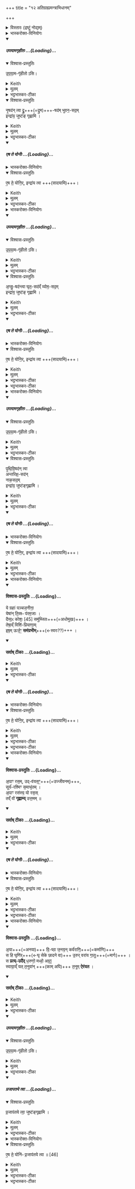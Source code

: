 +++
title = "१२ अतिग्राह्यमन्त्राभिधानम्"

+++
<details><summary>विस्तारः (द्रष्टुं नोद्यम्)</summary>

७ पङ्क्तिः  
९ अनुष्टुप्  
११ त्रिष्टुप्  
सोमऋषिः
</details>
<details><summary>भास्करोक्त-विनियोगः</summary>

1पञ्चैन्द्रान् अतिग्राह्यान् ग्रहान् गृह्णाति - उपयामगृहीतोसीत्यादिभिः ॥ 
</details>
<div class="js_include" includetitle="false" newlevelforh1="5" unfilled url="/vedAH_yajuH/taittirIyam/sArasvata-vibhAgaH/saMhitA/yajuH/sarva-prastutiH/1/4_somAbhiShavAdi/03_antaryAmagrahaH/upayAmagRhItaH.md">
<details open><summary><h5>उपयामगृहीतः ...{Loading}...</h5></summary>
<details open><summary>विश्वास-प्रस्तुतिः</summary>

उ॒प॒या॒म-गृ॑हीतो ऽसि।
</details>
<details><summary>Keith</summary>

Thou art taken with a support/ foundation.
</details>
<details><summary>मूलम्</summary>

उ॒प॒या॒मगृ॑हीतोऽसि।
</details>
<details><summary>भट्टभास्कर-टीका</summary>

उपयम्यन्ते स्वात्मन्येव नियम्यन्ते भूतजातान्यस्मिन् अभिन्नेधिकरणे इत्युपयामः पृथ्वी । 'इयं वा उपयामः' इति ब्राह्मणम् । 'हलश्च' इति घञ्, थाथादिस्वरेणान्तोदात्तत्वम् । तेन गृहीतस्त्वमसि ; कोन्यस्त्वां गृहीतुं क्षम इति भावः ; पृथिव्यापो गृहीष्यामीतिवत् । 'तृतीया कर्मणि' इति पूर्वपदप्रकृतिस्वरत्वम् । यद्वा - उपयामार्थं पृथिव्यर्थं गृहीतोसीति ; हे सोम ।   

ननु 'स्वाहा त्वा सुभवस्सूर्याय' इति मन्त्रवर्णनात् सूर्यदेवत्यः कथं पृथिवीदेवत्यः स्यात् ? नैतद्देवताभिधानं ; पृथिवीवासिनां प्रजानां यागद्वारेण स्थित्यर्थं गृहीतोसीति स्तूयते । यद्वा - पृथिव्यपि देवतैवास्य 'उपयामगृहीतोसीत्याहादितिदेवत्यास्तेन' इति, अदितिः पृथ्वी । 'चतुर्थी' इति योगविभागात्समासः । 'क्ते च' इति पूर्वपदप्रकृतिस्वरत्वम् । 'इयं वा उपयामस्तस्मादिमां प्रजा अनु प्रजायन्ते' इति ब्राह्मणम् ॥

________________

उपयामगृहीतोसीति व्याख्यातम् । 'इयं वा उपयामः' तयैव गृहीतोसीति ।
</details>
</details>
</div>
<details open><summary>विश्वास-प्रस्तुतिः</summary>

नृ॒षद॑न् त्वा द्रु॒+++(=द्रुम)+++-षद॑म् भुवन॒-सद॒म्  
इन्द्रा॑य॒ जुष्ट॑ङ् गृह्णामि ।  
</details>
<details><summary>Keith</summary>

(Thou art taken ) thee that sittest among men, that sittest in the wood, that sittest in the world, I take acceptable to Indra
</details>
<details><summary>मूलम्</summary>

नृ॒षद॑न्त्वा द्रु॒षद॑म्भुवन॒सद॒मिन्द्रा॑य॒ जुष्ट॑ङ्गृह्णामि ।  
</details>
<details><summary>भट्टभास्कर-टीका</summary>

हे ग्रह त्वा त्वां नृषदं नृषु प्रजासु सीदति स्थित्यर्थं तेषां नृषत् । एवमुत्तरत्र । सुषामादित्वात्षत्वम्, 'सन्दिरप्रतेः' इति वा सर्वविषयं द्रष्टव्यम् । द्रुषदं 'वनस्पतयो वै द्रु' । भुवनसदं भुवनं सर्वभूतजातम् । इन्द्राय जुष्टं प्रियं गृह्णामीति व्याख्यातप्रायम् ॥
</details>
<div class="js_include" includetitle="false" newlevelforh1="5" unfilled url="/vedAH_yajuH/taittirIyam/sArasvata-vibhAgaH/saMhitA/yajuH/sarva-prastutiH/1/7_aiShTika-yAjamAnAdi/12_atigrAhyamantrAbhidhAnam/eSha_te_yonir_indrAya.md">
<details open><summary><h5>एष ते योनीः ...{Loading}...</h5></summary>
<details><summary>भास्करोक्त-विनियोगः</summary>

2गृहीत्वा यथायतनं सादयति -
</details>
<details open><summary>विश्वास-प्रस्तुतिः</summary>

ए॒ष ते॒ योनि॒र्, इन्द्रा॑य त्वा +++(सादयामि)+++।
</details>
<details><summary>Keith</summary>

this is thy birthplace; to Indra thee!
</details>
<details><summary>मूलम्</summary>

ए॒ष ते॒ योनि॒रिन्द्रा॑य त्वा ।
</details>
<details><summary>भट्टभास्कर-टीका</summary>

एष ते योनिः कारणं इन्द्राय त्वा सादयामि । व्याख्यातमेव ॥
</details>
</details>
</div>
<details><summary>भास्करोक्त-विनियोगः</summary>

3-4द्वितीयम् - उपयामगृहीतोसीति ॥ 
</details>
<div class="js_include" includetitle="false" newlevelforh1="5" unfilled url="/vedAH_yajuH/taittirIyam/sArasvata-vibhAgaH/saMhitA/yajuH/sarva-prastutiH/1/4_somAbhiShavAdi/03_antaryAmagrahaH/upayAmagRhItaH.md">
<details open><summary><h5>उपयामगृहीतः ...{Loading}...</h5></summary>
<details open><summary>विश्वास-प्रस्तुतिः</summary>

उ॒प॒या॒म-गृ॑हीतो ऽसि।
</details>
<details><summary>Keith</summary>

Thou art taken with a support/ foundation.
</details>
<details><summary>मूलम्</summary>

उ॒प॒या॒मगृ॑हीतोऽसि।
</details>
<details><summary>भट्टभास्कर-टीका</summary>

उपयम्यन्ते स्वात्मन्येव नियम्यन्ते भूतजातान्यस्मिन् अभिन्नेधिकरणे इत्युपयामः पृथ्वी । 'इयं वा उपयामः' इति ब्राह्मणम् । 'हलश्च' इति घञ्, थाथादिस्वरेणान्तोदात्तत्वम् । तेन गृहीतस्त्वमसि ; कोन्यस्त्वां गृहीतुं क्षम इति भावः ; पृथिव्यापो गृहीष्यामीतिवत् । 'तृतीया कर्मणि' इति पूर्वपदप्रकृतिस्वरत्वम् । यद्वा - उपयामार्थं पृथिव्यर्थं गृहीतोसीति ; हे सोम ।   

ननु 'स्वाहा त्वा सुभवस्सूर्याय' इति मन्त्रवर्णनात् सूर्यदेवत्यः कथं पृथिवीदेवत्यः स्यात् ? नैतद्देवताभिधानं ; पृथिवीवासिनां प्रजानां यागद्वारेण स्थित्यर्थं गृहीतोसीति स्तूयते । यद्वा - पृथिव्यपि देवतैवास्य 'उपयामगृहीतोसीत्याहादितिदेवत्यास्तेन' इति, अदितिः पृथ्वी । 'चतुर्थी' इति योगविभागात्समासः । 'क्ते च' इति पूर्वपदप्रकृतिस्वरत्वम् । 'इयं वा उपयामस्तस्मादिमां प्रजा अनु प्रजायन्ते' इति ब्राह्मणम् ॥

________________

उपयामगृहीतोसीति व्याख्यातम् । 'इयं वा उपयामः' तयैव गृहीतोसीति ।
</details>
</details>
</div>
<details open><summary>विश्वास-प्रस्तुतिः</summary>

अ॒प्सु॒-षद॑न्त्वा घृत॒-सद॑व्ँ व्योम॒-सद॒म्  
इन्द्रा॑य॒ जुष्ट॑ङ् गृह्णामि ।  
</details>
<details><summary>Keith</summary>

thee that sittest in the waters, that sittest in the ghee, that sittest in the sky, I take acceptable to Indra; 
</details>
<details><summary>मूलम्</summary>

अ॒प्सु॒षद॑न्त्वा घृत॒सद॑व्ँव्योम॒सद॒मिन्द्रा॑य॒ जुष्ट॑ङ्गृह्णामि ।  
</details>
<details><summary>भट्टभास्कर-टीका</summary>

त्वा त्वामप्सुषदम् । 'तत्पुरुषे कृतिबहुलम्' इत्यलुक् । अन्नादीनामुत्पादकतया तत्र सीदतीति । अग्नौ प्रास्ताहुतिस्सम्यक्' इत्यादि ।  
</details>
<div class="js_include" includetitle="false" newlevelforh1="5" unfilled url="/vedAH_yajuH/taittirIyam/sArasvata-vibhAgaH/saMhitA/yajuH/sarva-prastutiH/1/7_aiShTika-yAjamAnAdi/12_atigrAhyamantrAbhidhAnam/eSha_te_yonir_indrAya.md">
<details open><summary><h5>एष ते योनीः ...{Loading}...</h5></summary>
<details><summary>भास्करोक्त-विनियोगः</summary>

2गृहीत्वा यथायतनं सादयति -
</details>
<details open><summary>विश्वास-प्रस्तुतिः</summary>

ए॒ष ते॒ योनि॒र्, इन्द्रा॑य त्वा +++(सादयामि)+++।
</details>
<details><summary>Keith</summary>

this is thy birthplace; to Indra thee!
</details>
<details><summary>मूलम्</summary>

ए॒ष ते॒ योनि॒रिन्द्रा॑य त्वा ।
</details>
<details><summary>भट्टभास्कर-टीका</summary>

एष ते योनिः कारणं इन्द्राय त्वा सादयामि । व्याख्यातमेव ॥
</details>
</details>
</div>
<details><summary>भट्टभास्कर-टीका</summary>

शेषं समानम् ॥
</details>
<details><summary>भास्करोक्त-विनियोगः</summary>

5-6अथ तृतीयम् - उपयामगृहीतोसीति ॥ 
</details>
<div class="js_include" includetitle="false" newlevelforh1="5" unfilled url="/vedAH_yajuH/taittirIyam/sArasvata-vibhAgaH/saMhitA/yajuH/sarva-prastutiH/1/4_somAbhiShavAdi/03_antaryAmagrahaH/upayAmagRhItaH.md">
<details open><summary><h5>उपयामगृहीतः ...{Loading}...</h5></summary>
<details open><summary>विश्वास-प्रस्तुतिः</summary>

उ॒प॒या॒म-गृ॑हीतो ऽसि।
</details>
<details><summary>Keith</summary>

Thou art taken with a support/ foundation.
</details>
<details><summary>मूलम्</summary>

उ॒प॒या॒मगृ॑हीतोऽसि।
</details>
<details><summary>भट्टभास्कर-टीका</summary>

उपयम्यन्ते स्वात्मन्येव नियम्यन्ते भूतजातान्यस्मिन् अभिन्नेधिकरणे इत्युपयामः पृथ्वी । 'इयं वा उपयामः' इति ब्राह्मणम् । 'हलश्च' इति घञ्, थाथादिस्वरेणान्तोदात्तत्वम् । तेन गृहीतस्त्वमसि ; कोन्यस्त्वां गृहीतुं क्षम इति भावः ; पृथिव्यापो गृहीष्यामीतिवत् । 'तृतीया कर्मणि' इति पूर्वपदप्रकृतिस्वरत्वम् । यद्वा - उपयामार्थं पृथिव्यर्थं गृहीतोसीति ; हे सोम ।   

ननु 'स्वाहा त्वा सुभवस्सूर्याय' इति मन्त्रवर्णनात् सूर्यदेवत्यः कथं पृथिवीदेवत्यः स्यात् ? नैतद्देवताभिधानं ; पृथिवीवासिनां प्रजानां यागद्वारेण स्थित्यर्थं गृहीतोसीति स्तूयते । यद्वा - पृथिव्यपि देवतैवास्य 'उपयामगृहीतोसीत्याहादितिदेवत्यास्तेन' इति, अदितिः पृथ्वी । 'चतुर्थी' इति योगविभागात्समासः । 'क्ते च' इति पूर्वपदप्रकृतिस्वरत्वम् । 'इयं वा उपयामस्तस्मादिमां प्रजा अनु प्रजायन्ते' इति ब्राह्मणम् ॥

________________

उपयामगृहीतोसीति व्याख्यातम् । 'इयं वा उपयामः' तयैव गृहीतोसीति ।
</details>
</details>
</div>
<details open><summary>विश्वास-प्रस्तुतिः</summary>

पृ॒थि॒वि॒षद॑न् त्वा  
अन्तरिक्ष॒-सद॑न्  
नाक॒सद॒म्  
इन्द्रा॑य॒ जुष्ट॑ङ्गृह्णामि ।  
</details>
<details><summary>Keith</summary>

thee that sittest on the earth, that sittest on the atmosphere, that sittest on the vault, I take acceptable to Indra; 
</details>
<details><summary>मूलम्</summary>

पृ॒थि॒वि॒षद॑न् त्वा अन्तरिक्ष॒सद॑न्नाक॒सद॒मिन्द्रा॑य॒ जुष्ट॑ङ्गृह्णामि ।  
</details>
<details><summary>भट्टभास्कर-टीका</summary>

पृथिविषदम् । 'ङ्यापोस्संज्ञाच्छन्दसोः' इति ह्रस्वत्वम् । पूर्ववद्भूतिहेतुत्वेन पृथिव्यादिषु सदनम् । गतमन्यत् ।  
</details>
<div class="js_include" includetitle="false" newlevelforh1="5" unfilled url="/vedAH_yajuH/taittirIyam/sArasvata-vibhAgaH/saMhitA/yajuH/sarva-prastutiH/1/7_aiShTika-yAjamAnAdi/12_atigrAhyamantrAbhidhAnam/eSha_te_yonir_indrAya.md">
<details open><summary><h5>एष ते योनीः ...{Loading}...</h5></summary>
<details><summary>भास्करोक्त-विनियोगः</summary>

2गृहीत्वा यथायतनं सादयति -
</details>
<details open><summary>विश्वास-प्रस्तुतिः</summary>

ए॒ष ते॒ योनि॒र्, इन्द्रा॑य त्वा +++(सादयामि)+++।
</details>
<details><summary>Keith</summary>

this is thy birthplace; to Indra thee!
</details>
<details><summary>मूलम्</summary>

ए॒ष ते॒ योनि॒रिन्द्रा॑य त्वा ।
</details>
<details><summary>भट्टभास्कर-टीका</summary>

एष ते योनिः कारणं इन्द्राय त्वा सादयामि । व्याख्यातमेव ॥
</details>
</details>
</div>
<details><summary>भास्करोक्त-विनियोगः</summary>

7अथ चतुर्थम् - ये ग्रहा इति पञ्चपदया पङ्क्त्या ॥ 
</details>
<div class="js_include" newlevelforh1="4" title="विश्वास-प्रस्तुतिः" unfilled url="/vedAH_yajuH/taittirIyam/sArasvata-vibhAgaH/saMhitA/Rk/vishvAsa-prastutiH/1/7_aiShTika-yAjamAnAdi/12_atigrAhyamantrAbhidhAnam/02_ye_grahAH.md">
<details open><summary><h4>विश्वास-प्रस्तुतिः ...{Loading}...</h4></summary>

ये ग्रहाः॑ पञ्चज॒नीना॒  
येषा॑न् ति॒स्रᳶ प॑रम॒जाः ।  
दैव्य॒ᳵ कोशः॒ [45] समु॑ब्जितः+++(=अधोमुखः)+++ ।  
तेषा॒व्ँ विशि॑-प्रियाणा॒म्  
इष॒म् ऊर्ज॒ꣳ॒ **सम॑ग्रभीम्**+++(←स्वरः??)+++ ।
</details>
</div>
<div class="js_include" newlevelforh1="4" title="सर्वाष् टीकाः" unfilled url="/vedAH_yajuH/taittirIyam/sArasvata-vibhAgaH/saMhitA/Rk/sarvASh_TIkAH/1/7_aiShTika-yAjamAnAdi/12_atigrAhyamantrAbhidhAnam/02_ye_grahAH.md">
<details open><summary><h4>सर्वाष् टीकाः ...{Loading}...</h4></summary>
<details><summary>Keith</summary>

The cups of the five folk,  
Of which three are of highest birth,  
(And for which) the divine cask [1] has been forced out  
Of these that have no handles  
The food and strength have I seized;
</details>
<details><summary>मूलम्</summary>

ये ग्रहाः॑ पञ्चज॒नीना॒ येषा॑न्ति॒स्रᳶ प॑रम॒जाः ।  
दैव्य॒ᳵ कोशः॒ [45] समु॑ब्जितः ।  
तेषा॒व्ँविशि॑प्रियाणा॒म्  इष॒मूर्ज॒ꣳ॒ सम॑ग्रभीम् ।
</details>
<details><summary>भट्टभास्कर-टीका</summary>

ये ग्रहाः पञ्चजनीनाः पञ्चजनेभ्यो देवादिभ्यो वा हिताः । 'पञ्चजनादुपसङ्ख्यानम्' इति खः । सर्वेप्यतिग्राह्याः पञ्चजनीनाः येषां मध्ये तिस्रः परमजाः प्रकृतयः परमायां प्रकृत्यवस्थायां जाताः समाम्नाताः परमजाः आग्नेयैन्द्रसौर्याः ; प्रकृतिरूपेण विवक्षितत्वात् । ग्रहेष्वपि वर्तमानस्त्रिलिङ्गो भवति । 'तिसृभ्यो जसः' इत्युदात्तत्वम् ।  

किञ्च - येषां प्रभावेन **दैव्यः** दिवि भवः **कोशः** मेघः **समुब्जितः** अधोमुखः जलस्रावणायै आर्जवमासादितः वर्षाभिमुखः कृत इत्यर्थः । जलूकवद्रक्तस्रावणायै । उब्ज आर्जवे ।  

तेषां तेभ्यः । तादर्थ्यचतुर्थ्याष्षष्ठी । विशिप्रियाणां विविधहनुपर्यन्तानां इषमन्नमूर्जं रसं च समग्रभीं सङ्गृह्णामि । उपयामगृहीतोसीति गृह्णाति । छान्दसे लुङि 'अमो मश्' 'हृग्रहोर्भः' ॥
</details>
</details>
</div>
<div class="js_include" includetitle="false" newlevelforh1="5" unfilled url="/vedAH_yajuH/taittirIyam/sArasvata-vibhAgaH/saMhitA/yajuH/sarva-prastutiH/1/7_aiShTika-yAjamAnAdi/12_atigrAhyamantrAbhidhAnam/eSha_te_yonir_indrAya.md">
<details open><summary><h5>एष ते योनीः ...{Loading}...</h5></summary>
<details><summary>भास्करोक्त-विनियोगः</summary>

2गृहीत्वा यथायतनं सादयति -
</details>
<details open><summary>विश्वास-प्रस्तुतिः</summary>

ए॒ष ते॒ योनि॒र्, इन्द्रा॑य त्वा +++(सादयामि)+++।
</details>
<details><summary>Keith</summary>

this is thy birthplace; to Indra thee!
</details>
<details><summary>मूलम्</summary>

ए॒ष ते॒ योनि॒रिन्द्रा॑य त्वा ।
</details>
<details><summary>भट्टभास्कर-टीका</summary>

एष ते योनिः कारणं इन्द्राय त्वा सादयामि । व्याख्यातमेव ॥
</details>
</details>
</div>
<details><summary>भट्टभास्कर-टीका</summary>

8एष ते इत्यादि ॥ गतम् ॥
</details>
<details><summary>भास्करोक्त-विनियोगः</summary>

9-10अथ पञ्चमम् - अपां रसमित्यनुष्टुप् ॥ 
</details>
<div class="js_include" newlevelforh1="4" title="विश्वास-प्रस्तुतिः" unfilled url="/vedAH_yajuH/taittirIyam/sArasvata-vibhAgaH/saMhitA/Rk/vishvAsa-prastutiH/1/7_aiShTika-yAjamAnAdi/12_atigrAhyamantrAbhidhAnam/03_apAM_rasam.md">
<details open><summary><h4>विश्वास-प्रस्तुतिः ...{Loading}...</h4></summary>

अ॒पाꣳ रस॒म्, उद्-व॑यस॒ꣳ॒+++(=उज्जीवनम्)+++,  
सूर्य॑-रश्मिꣳ स॒माभृ॑तम् ।  
अ॒पाꣳ रस॑स्य॒ यो रस॒स्  
तव्ँ वो॑ **गृह्णाम्य्** उत्त॒मम् ॥
</details>
</div>
<div class="js_include" newlevelforh1="4" title="सर्वाष् टीकाः" unfilled url="/vedAH_yajuH/taittirIyam/sArasvata-vibhAgaH/saMhitA/Rk/sarvASh_TIkAH/1/7_aiShTika-yAjamAnAdi/12_atigrAhyamantrAbhidhAnam/03_apAM_rasam.md">
<details open><summary><h4>सर्वाष् टीकाः ...{Loading}...</h4></summary>
<details><summary>Keith</summary>

The sap of the waters, the vigorous,  
The ray of the sun that has been gathered,  
The sap of the sap of the waters,  
That of you I take which is the best;
</details>
<details><summary>मूलम्</summary>

अ॒पाꣳ रस॒मुद्व॑यस॒ꣳ॒ सूर्य॑रश्मिꣳ स॒माभृ॑तम् ।  
अ॒पाꣳ रस॑स्य॒ यो रस॒स्तव्ँवो॑ गृह्णाम्युत्त॒मम् ॥
</details>
<details><summary>भट्टभास्कर-टीका</summary>

**अपां रसं** सारं **उद्वयसं** उद्भूतान्नं उद्भूतजीवनं वा । सूर्यरश्मिं पावकरश्मिम् । यद्वा - सूर्यो रश्मिस्थानीयो यस्य । यद्वा - तृतीयबहुवचनस्य स्थाने व्यत्ययेन द्वितीयैकवचनम् । सूर्यरश्मिभिस्समाभृतं सम्यक्समन्ताच्च घृतं सम्यगाहृतं वा । 'हृग्रहोर्भः' ।   
किञ्च – तस्यापां रसस्य यो रसः अन्नं तदुत्तमं तस्मादुत्तमाय प्रशस्ताय जलरसायान्नाय च वो युष्मान्गृह्णामीति ।   
उपयामगृहीतोसीति गृह्णाति । क्रियाविशेषणं वा, उत्तमं गृह्णामीति । तादर्थ्यात्ताच्छब्द्यम् । उत्तमशब्द उञ्छादिः । 'ऊडिदम्' इत्यद्भ्यष्षष्ठ्या उदात्तत्वम् ।
</details>
</details>
</div>
<div class="js_include" includetitle="false" newlevelforh1="5" unfilled url="/vedAH_yajuH/taittirIyam/sArasvata-vibhAgaH/saMhitA/yajuH/sarva-prastutiH/1/7_aiShTika-yAjamAnAdi/12_atigrAhyamantrAbhidhAnam/eSha_te_yonir_indrAya.md">
<details open><summary><h5>एष ते योनीः ...{Loading}...</h5></summary>
<details><summary>भास्करोक्त-विनियोगः</summary>

2गृहीत्वा यथायतनं सादयति -
</details>
<details open><summary>विश्वास-प्रस्तुतिः</summary>

ए॒ष ते॒ योनि॒र्, इन्द्रा॑य त्वा +++(सादयामि)+++।
</details>
<details><summary>Keith</summary>

this is thy birthplace; to Indra thee!
</details>
<details><summary>मूलम्</summary>

ए॒ष ते॒ योनि॒रिन्द्रा॑य त्वा ।
</details>
<details><summary>भट्टभास्कर-टीका</summary>

एष ते योनिः कारणं इन्द्राय त्वा सादयामि । व्याख्यातमेव ॥
</details>
</details>
</div>
<details><summary>भट्टभास्कर-टीका</summary>

गतमन्यत् ॥
</details>
<details><summary>भास्करोक्त-विनियोगः</summary>

11-12सुराग्रहान् गृह्णाति - अया विष्ठा इति त्रिष्टुभा यजुरन्तया ॥
</details>
<div class="js_include" newlevelforh1="4" title="विश्वास-प्रस्तुतिः" unfilled url="/vedAH_yajuH/taittirIyam/sArasvata-vibhAgaH/saMhitA/Rk/vishvAsa-prastutiH/1/7_aiShTika-yAjamAnAdi/12_atigrAhyamantrAbhidhAnam/04_ayA_viShThA.md">
<details open><summary><h4>विश्वास-प्रस्तुतिः ...{Loading}...</h4></summary>

अ॒या+++(=अनया)+++ वि॒-ष्ठा ज॒नय॒न् कर्व॑राणि॒+++(=कर्माणि)+++  
स हि घृणि॑र्+++(←घृ सेके छादने वा)+++ उ॒रुर् वरा॑य गा॒तुः+++(=मार्गः)+++ ।  
स **प्रत्य्-उदै॑द्** ध॒रुणो॒ मध्वो॒ अग्र॒ꣵ॒  
स्वाया॒य्ँ यत् त॒नुवा॑न् +++(काम् अपि)+++ त॒नूम् **ऐर॑यत** ।
</details>
</div>
<div class="js_include" newlevelforh1="4" title="सर्वाष् टीकाः" unfilled url="/vedAH_yajuH/taittirIyam/sArasvata-vibhAgaH/saMhitA/Rk/sarvASh_TIkAH/1/7_aiShTika-yAjamAnAdi/12_atigrAhyamantrAbhidhAnam/04_ayA_viShThA.md">
<details open><summary><h4>सर्वाष् टीकाः ...{Loading}...</h4></summary>
<details><summary>Keith</summary>

By this shape producing mighty deeds,  
He is dread, a broad way for gain,  
He hath come to the top, bearing sweetness,  
What time he moved a body in his own body.
</details>
<details><summary>मूलम्</summary>

अ॒या वि॒ष्ठा ज॒नय॒न्कर्व॑राणि॒ स हि घृणि॑रु॒रुर्वरा॑य गा॒तुः ।  
स प्रत्युदै॑द्ध॒रुणो॒ मध्वो॒ अग्र॒ꣵ॒ स्वाया॒य्ँयत्त॒नुवा॑न्त॒नूमैर॑यत ।
</details>
<details><summary>भट्टभास्कर-टीका</summary>

**अया** अनेन ग्रहणेन । इदमस्तृतीयाया याजादेशः 'हलि लोपः' । यद्वा - अया अस्मिन् जगति  
**विष्ठाः** । सप्तम्या याजादेशः । विष्ठाः विविधं तीष्ठन्तीति । 'क्विप्च' इति क्विप् । सर्वात्मतया स्थित इत्यर्थः ।  
**जनयन्न्** उत्पादयन्  
**कर्वराणि** कर्माणि कार्यजातानि वा  
य एवं करोति प्रजापतिः स हि **घृणिः** दीप्यमानः । घृणि दीप्तौ 'इन् सर्वधातुभ्यः' इतीन् । हेतौ हिः ।  
घृणिमान्वा **घृणिः**, मत्वर्थीयो लुप्यते ।  
**उरुर्** महान् **वराय** वरिष्ठाय फलाय **गातुर्** मार्गः प्राप्तेः पुरुषार्थप्राप्तिरित्यर्थः । तादर्थ्ये चतुर्थी । स तादृशः प्रत्युदैत् प्रत्युद्गच्छतु । छान्दसो लुङ् । किम् ? **मध्वः** उदकस्य अग्रं सारम् । नुमभावच्छान्दसः, 'जसादिषु वा वचनं प्राङ्णौ चङ्युपधायाः' इति गुणाभावः । धरुणो धारयिता स तादृशः मदुनोग्रं प्राप्नोतु । यद्यस्मात्स्वायामात्मीयायां तनुवां शरीरभूतेस्मिन् ग्रहे तनुं स्वशरीरमैरयत प्रेरयति ; तस्मादेतद्ग्रहात्मा अस्मदभिमतं साधयत्विति ।
</details>
</details>
</div>
<div class="js_include" includetitle="false" newlevelforh1="5" unfilled url="/vedAH_yajuH/taittirIyam/sArasvata-vibhAgaH/saMhitA/yajuH/sarva-prastutiH/1/4_somAbhiShavAdi/03_antaryAmagrahaH/upayAmagRhItaH.md">
<details open><summary><h5>उपयामगृहीतः ...{Loading}...</h5></summary>
<details open><summary>विश्वास-प्रस्तुतिः</summary>

उ॒प॒या॒म-गृ॑हीतो ऽसि।
</details>
<details><summary>Keith</summary>

Thou art taken with a support/ foundation.
</details>
<details><summary>मूलम्</summary>

उ॒प॒या॒मगृ॑हीतोऽसि।
</details>
<details><summary>भट्टभास्कर-टीका</summary>

उपयम्यन्ते स्वात्मन्येव नियम्यन्ते भूतजातान्यस्मिन् अभिन्नेधिकरणे इत्युपयामः पृथ्वी । 'इयं वा उपयामः' इति ब्राह्मणम् । 'हलश्च' इति घञ्, थाथादिस्वरेणान्तोदात्तत्वम् । तेन गृहीतस्त्वमसि ; कोन्यस्त्वां गृहीतुं क्षम इति भावः ; पृथिव्यापो गृहीष्यामीतिवत् । 'तृतीया कर्मणि' इति पूर्वपदप्रकृतिस्वरत्वम् । यद्वा - उपयामार्थं पृथिव्यर्थं गृहीतोसीति ; हे सोम ।   

ननु 'स्वाहा त्वा सुभवस्सूर्याय' इति मन्त्रवर्णनात् सूर्यदेवत्यः कथं पृथिवीदेवत्यः स्यात् ? नैतद्देवताभिधानं ; पृथिवीवासिनां प्रजानां यागद्वारेण स्थित्यर्थं गृहीतोसीति स्तूयते । यद्वा - पृथिव्यपि देवतैवास्य 'उपयामगृहीतोसीत्याहादितिदेवत्यास्तेन' इति, अदितिः पृथ्वी । 'चतुर्थी' इति योगविभागात्समासः । 'क्ते च' इति पूर्वपदप्रकृतिस्वरत्वम् । 'इयं वा उपयामस्तस्मादिमां प्रजा अनु प्रजायन्ते' इति ब्राह्मणम् ॥

________________

उपयामगृहीतोसीति व्याख्यातम् । 'इयं वा उपयामः' तयैव गृहीतोसीति ।
</details>
</details>
</div>
<div class="js_include" includetitle="false" newlevelforh1="5" unfilled url="/vedAH_yajuH/taittirIyam/sArasvata-vibhAgaH/saMhitA/yajuH/sarva-prastutiH/1/7_aiShTika-yAjamAnAdi/12_atigrAhyamantrAbhidhAnam/prajApataye_tvA.md">
<details open><summary><h5>प्रजापतये त्वा ...{Loading}...</h5></summary>
<details open><summary>विश्वास-प्रस्तुतिः</summary>

प्र॒जाप॑तये त्वा॒ जुष्ट॑ङ्गृह्णामि ।
</details>
<details><summary>Keith</summary>

agreeable to Prajapati I take thee  
</details>
<details><summary>मूलम्</summary>

प्र॒जाप॑तये त्वा॒ जुष्ट॑ङ्गृह्णामि ।
</details>
<details><summary>भट्टभास्कर-टीका</summary>

प्रजापतये जुष्टं प्रियं गृह्णामि  । गृहीत्वा यथायतनं सादयति एष ते योनिः कारणं प्रजापतये सादयामि

प्रजापतिशब्दे 'पत्यावैश्वर्ये' इति पूर्वपदप्रकृतिस्वरत्वम् । 
_________________

</details>
<details><summary>भास्करोक्त-विनियोगः</summary>

3अनेन गृहीत्वा परिमृज्य सादयति - एष ते योनिः प्रजापतये त्वेत्यादि ॥ 
</details>
<details open><summary>विश्वास-प्रस्तुतिः</summary>

ए॒ष ते॒ योनि॑ᳶ प्र॒जाप॑तये त्वा ॥ [46]
</details>
<details><summary>Keith</summary>

this is thy birthplace; to Prajapati thee!
</details>
<details><summary>मूलम्</summary>

ए॒ष ते॒ योनि॑ᳶ प्र॒जाप॑तये त्वा ॥ [46]
</details>
<details><summary>भट्टभास्कर-टीका</summary>

'पत्यावैश्वर्ये' इति पूर्वपदप्रकृतिस्वरत्वम् ॥
</details>
</details>
</div>
<details><summary>भट्टभास्कर-टीका</summary>

वाजपेयमन्त्रास्समाप्ताः ॥
इसि सप्तमे द्वादशोनुवाकः ॥
</details>
